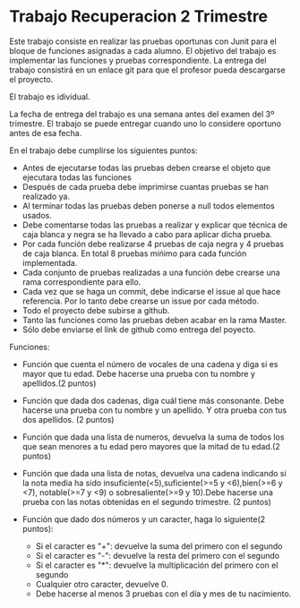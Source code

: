# Trabajo Recuperacion 2 Trimestre

Este trabajo consiste en realizar las pruebas oportunas con Junit para el bloque de funciones asignadas a cada alumno. El objetivo del trabajo es implementar las funciones y pruebas correspondiente. La entrega del trabajo consistirá en un enlace git para que el profesor pueda descargarse el proyecto.

El trabajo es idividual.

La fecha de entrega del trabajo es una semana antes del examen del 3º trimestre. El trabajo se puede entregar cuando uno lo considere oportuno antes de esa fecha.

En el trabajo debe cumplirse los siguientes puntos:

* Antes de ejecutarse todas las pruebas deben crearse el objeto que ejecutara todas las funciones
* Después de cada prueba debe imprimirse cuantas pruebas se han realizado ya.
* Al terminar todas las pruebas deben ponerse a null todos elementos usados.
* Debe comentarse todas las pruebas a realizar y explicar que técnica de caja blanca y negra se ha llevado a cabo para aplicar dicha prueba.
* Por cada función debe realizarse 4 pruebas de caja negra y 4 pruebas de caja blanca. En total 8 pruebas mińimo para cada función implementada.
* Cada conjunto de pruebas realizadas a una función debe crearse una rama correspondiente para ello.
* Cada vez que se haga un commit, debe indicarse el issue al que hace referencia. Por lo tanto debe crearse un issue por cada método.
* Todo el proyecto debe subirse a github.
* Tanto las funciones como las pruebas deben acabar en la rama Master.
* Sólo debe enviarse el link de github como entrega del poyecto.

Funciones:

* Función que cuenta el número de vocales de una cadena y diga si es mayor que tu edad. Debe hacerse una prueba con tu nombre y apellidos.(2 puntos)

* Función que dada dos cadenas, diga cuál tiene más consonante.  Debe hacerse una prueba con tu nombre y un apellido. Y otra prueba con tus dos apellidos. (2 puntos)

* Función que dada una lista de numeros, devuelva la suma de todos los que sean menores a tu edad pero mayores que la mitad de tu edad.(2 puntos)

* Función que dada una lista de notas, devuelva una cadena indicando si la nota media ha sido insuficiente(<5),suficiente(>=5 y <6),bien(>=6 y <7), notable(>=7 y <9) o sobresaliente(>=9 y 10).Debe hacerse una prueba con las notas obtenidas en el segundo trimestre. (2 puntos) 

* Función que dado dos números y un caracter, haga lo siguiente(2 puntos):

	* Si el caracter es "+": devuelve la suma del primero con el segundo
	* Si el caracter es "-": devuelve la resta del primero con el segundo
	* Si el caracter es "*": devuelve la multiplicación del primero con el segundo
	* Cualquier otro caracter, devuelve 0.	
	* Debe hacerse al menos 3 pruebas con el día y mes de tu nacimiento.
